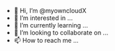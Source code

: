 - 👋 Hi, I’m @myowncloudX
- 👀 I’m interested in ...
- 🌱 I’m currently learning ...
- 💞️ I’m looking to collaborate on ...
- 📫 How to reach me ...

<!---
myowncloudX/myowncloudX is a ✨ special ✨ repository because its `README.md` (this file) appears on your GitHub profile.
You can click the Preview link to take a look at your changes.
--->
